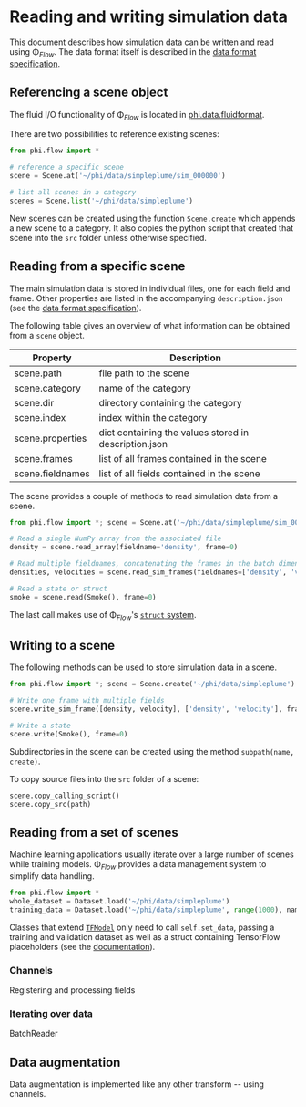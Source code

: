 # Reading and writing simulation data

This document describes how simulation data can be written and read using Φ<sub>*Flow*</sub>.
The data format itself is described in the [data format specification](sceneformat.md).


## Referencing a scene object

The fluid I/O functionality of Φ<sub>*Flow*</sub> is located in [phi.data.fluidformat](../phi/data/fluidformat.py).

There are two possibilities to reference existing scenes:

```python
from phi.flow import *

# reference a specific scene
scene = Scene.at('~/phi/data/simpleplume/sim_000000')

# list all scenes in a category
scenes = Scene.list('~/phi/data/simpleplume')
```

New scenes can be created using the function `Scene.create` which appends a new scene to a category.
It also copies the python script that created that scene into the `src` folder unless otherwise specified.



## Reading from a specific scene

The main simulation data is stored in individual files, one for each field and frame.
Other properties are listed in the accompanying `description.json` (see the [data format specification](sceneformat.md)).

The following table gives an overview of what information can be obtained from a `scene` object.

| Property  | Description  |
|---|---|
| scene.path  | file path to the scene  |
| scene.category  | name of the category  |
| scene.dir  | directory containing the category  |
| scene.index  | index within the category  |
|  scene.properties | dict containing the values stored in description.json  |
| scene.frames  | list of all frames contained in the scene  |
| scene.fieldnames  | list of all fields contained in the scene  |

The scene provides a couple of methods to read simulation data from a scene.
```python
from phi.flow import *; scene = Scene.at('~/phi/data/simpleplume/sim_000000')

# Read a single NumPy array from the associated file
density = scene.read_array(fieldname='density', frame=0)  

# Read multiple fieldnames, concatenating the frames in the batch dimension
densities, velocities = scene.read_sim_frames(fieldnames=['density', 'velocity'], frames=range(16))

# Read a state or struct
smoke = scene.read(Smoke(), frame=0)
```

The last call makes use of Φ<sub>*Flow*</sub>'s [`struct` system](structs.md).


## Writing to a scene

The following methods can be used to store simulation data in a scene.

```python
from phi.flow import *; scene = Scene.create('~/phi/data/simpleplume')

# Write one frame with multiple fields
scene.write_sim_frame([density, velocity], ['density', 'velocity'], frame=0)

# Write a state
scene.write(Smoke(), frame=0)
```


Subdirectories in the scene can be created using the method `subpath(name, create)`.

To copy source files into the `src` folder of a scene:
```python
scene.copy_calling_script()
scene.copy_src(path)
```


## Reading from a set of scenes

Machine learning applications usually iterate over a large number of scenes while training models.
Φ<sub>*Flow*</sub> provides a data management system to simplify data handling.

```python
from phi.flow import *
whole_dataset = Dataset.load('~/phi/data/simpleplume')
training_data = Dataset.load('~/phi/data/simpleplume', range(1000), name='train')
```

Classes that extend [`TFModel`](../phi/tf/model.py) only need to call `self.set_data`, passing a training and validation dataset as well as a struct containing TensorFlow placeholders (see the [documentation](tfmodel.md)).

### Channels

Registering and processing fields

### Iterating over data

BatchReader

## Data augmentation

Data augmentation is implemented like any other transform -- using channels.